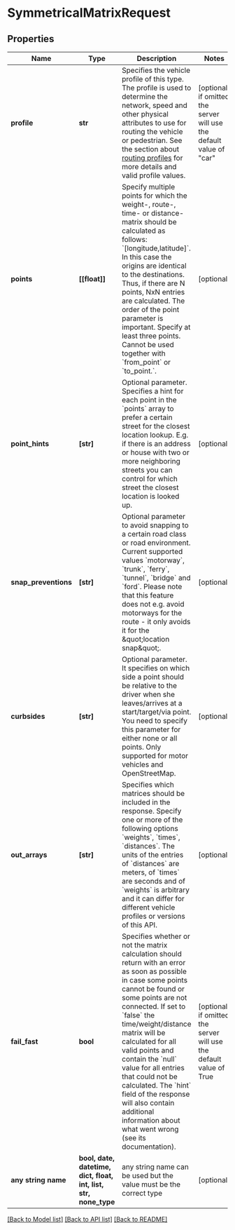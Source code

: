# SymmetricalMatrixRequest


## Properties
Name | Type | Description | Notes
------------ | ------------- | ------------- | -------------
**profile** | **str** | Specifies the vehicle profile of this type. The profile is used to determine the network, speed and other physical attributes to use for routing the vehicle or pedestrian. See the section about [routing profiles](#section/Map-Data-and-Routing-Profiles) for more details and valid profile values. | [optional]  if omitted the server will use the default value of "car"
**points** | **[[float]]** | Specify multiple points for which the weight-, route-, time- or distance-matrix should be calculated as follows: &#x60;[longitude,latitude]&#x60;. In this case the origins are identical to the destinations. Thus, if there are N points, NxN entries are calculated. The order of the point parameter is important. Specify at least three points. Cannot be used together with &#x60;from_point&#x60; or &#x60;to_point.&#x60;. | [optional] 
**point_hints** | **[str]** | Optional parameter. Specifies a hint for each point in the &#x60;points&#x60; array to prefer a certain street for the closest location lookup. E.g. if there is an address or house with two or more neighboring streets you can control for which street the closest location is looked up. | [optional] 
**snap_preventions** | **[str]** | Optional parameter to avoid snapping to a certain road class or road environment. Current supported values &#x60;motorway&#x60;, &#x60;trunk&#x60;, &#x60;ferry&#x60;, &#x60;tunnel&#x60;, &#x60;bridge&#x60; and &#x60;ford&#x60;. Please note that this feature does not e.g. avoid motorways for the route - it only avoids it for the \&quot;location snap\&quot;. | [optional] 
**curbsides** | **[str]** | Optional parameter. It specifies on which side a point should be relative to the driver when she leaves/arrives at a start/target/via point. You need to specify this parameter for either none or all points. Only supported for motor vehicles and OpenStreetMap. | [optional] 
**out_arrays** | **[str]** | Specifies which matrices should be included in the response. Specify one or more of the following options &#x60;weights&#x60;, &#x60;times&#x60;, &#x60;distances&#x60;. The units of the entries of &#x60;distances&#x60; are meters, of &#x60;times&#x60; are seconds and of &#x60;weights&#x60; is arbitrary and it can differ for different vehicle profiles or versions of this API. | [optional] 
**fail_fast** | **bool** | Specifies whether or not the matrix calculation should return with an error as soon as possible in case some points cannot be found or some points are not connected. If set to &#x60;false&#x60; the time/weight/distance matrix will be calculated for all valid points and contain the &#x60;null&#x60; value for all entries that could not be calculated. The &#x60;hint&#x60; field of the response will also contain additional information about what went wrong (see its documentation). | [optional]  if omitted the server will use the default value of True
**any string name** | **bool, date, datetime, dict, float, int, list, str, none_type** | any string name can be used but the value must be the correct type | [optional]

[[Back to Model list]](../README.md#documentation-for-models) [[Back to API list]](../README.md#documentation-for-api-endpoints) [[Back to README]](../README.md)



